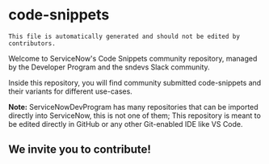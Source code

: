 # code-snippets

```This file is automatically generated and should not be edited by contributors.```

Welcome to ServiceNow's Code Snippets community repository, managed by the Developer Program and the sndevs Slack community.

Inside this repository, you will find community submitted code-snippets and their variants for different use-cases.

**Note:** ServiceNowDevProgram has many repositories that can be imported directly into ServiceNow, this is not one of them; This repository is meant to be edited directly in GitHub or any other Git-enabled IDE like VS Code.

## We invite you to contribute!

